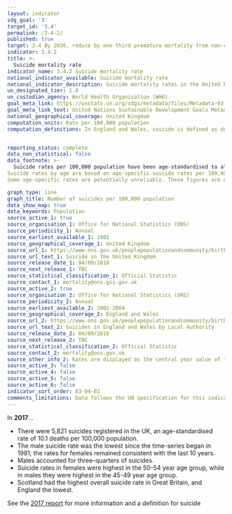 ```yaml
---
layout: indicator
sdg_goal: '3'
target_id: '3.4'
permalink: /3-4-2/
published: true
target: 3.4 By 2030, reduce by one third premature mortality from non-communicable diseases through prevention and treatment and promote mental health and well-being
indicator: 3.4.2
title: >-
  Suicide mortality rate
indicator_name: 3.4.2 Suicide mortality rate
national_indicator_available: Suicide mortality rate
national_indicator_description: Suicide mortality rates in the United Kingdom
un_designated_tier: 1.0
un_custodian_agency: World Health Organisation (WHO)
goal_meta_link: https://unstats.un.org/sdgs/metadata/files/Metadata-03-04-02.pdf
goal_meta_link_text: United Nations Sustainable Development Goals Metadata (PDF 65.1 KB)
national_geographical_coverage: United Kingdom
computation_units: Rate per 100,000 population
computation_definitions: In England and Wales, suicide is defined as deaths given an underlying cause of intentional self-harm or injury/poisoning of undetermined intent. However, this excludes injury/poisoning of undetermined intent for persons aged 10-14.


reporting_status: complete
data_non_statistical: false
data_footnote: >-
  Suicide rates per 100,000 population have been age-standardised to allow comparison between populations which may contain different proportions of people of different ages. 
Suicide rates by age are based on age-specific suicide rates per 100,000 population.
Some age-specific rates are potentially unreliable. These figures are denoted with a 'u' in Source 1 and Source 2. Rates were not calculated where there were fewer than 3 death registrations. 

graph_type: line
graph_title: Number of suicides per 100,000 population
data_show_map: true
data_keywords: Population
source_active_1: true
source_organisation_1: Office for National Statistics (ONS)
source_periodicity_1: Annual  
source_earliest_available_1: 1981
source_geographical_coverage_1: United Kingdom 
source_url_1: https://www.ons.gov.uk/peoplepopulationandcommunity/birthsdeathsandmarriages/deaths/datasets/suicidesintheunitedkingdomreferencetables 
source_url_text_1: Suicide in the United Kingdom  
source_release_date_1: 04/09/2018
source_next_release_1: TBC
source_statistical_classification_1: Official Statistic
source_contact_1: mortality@ons.gsi.gov.uk
source_active_2: true
source_organisation_2: Office for National Statistics (ONS)
source_periodicity_2: Annual
source_earliest_available_2: 2002-2004
source_geographical_coverage_2: England and Wales
source_url_2: https://www.ons.gov.uk/peoplepopulationandcommunity/birthsdeathsandmarriages/deaths/datasets/suicidesbylocalauthority
source_url_text_2: Suicides in England and Wales by Local Authority
source_release_date_2: 04/09/2018
source_next_release_2: TBC
source_statistical_classification_2: Official Statistic
source_contact_2: mortality@ons.gov.uk
source_other_info_2: Rates are displayed as the central year value of three year aggregates
source_active_3: false
source_active_4: false
source_active_5: false
source_active_6: false
indicator_sort_order: 03-04-02
comments_limitations: Data follows the UN specification for this indicator. This indicator has been identified in collaboration with topic experts.
---
```

In **2017**… 
* There were 5,821 suicides registered in the UK, an age-standardised rate of 10.1 deaths per 100,000 population. 
* The male suicide rate was the lowest since the time-series began in 1981; the rates for females remained consistent with the last 10 years. 
* Males accounted for three-quarters of suicides. 
* Suicide rates in females were highest in the 50-54 year age group, while in males they were highest in the 45-49 year age group. 
* Scotland had the highest overall suicide rate in Great Britain, and England the lowest. 

See the [2017 report](https://www.ons.gov.uk/peoplepopulationandcommunity/birthsdeathsandmarriages/deaths/bulletins/suicidesintheunitedkingdom/2017registrations) for more information and a definition for suicide
